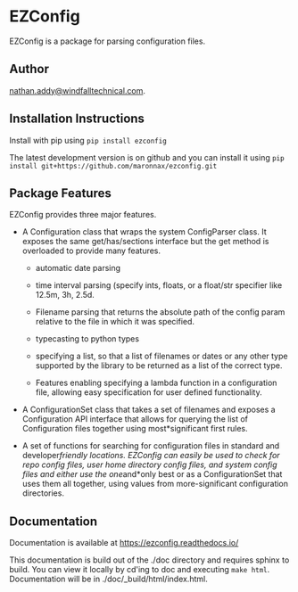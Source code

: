 # EZConfig

EZConfig is a package for parsing configuration files.

## Author

nathan.addy@windfalltechnical.com.

## Installation Instructions

Install with pip using
    ```pip install ezconfig```

The latest development version is on github and you can install
it using
    ```pip install git+https://github.com/maronnax/ezconfig.git```

## Package Features

EZConfig provides three major features.

* A Configuration class that wraps the system ConfigParser
  class. It exposes the same get/has/sections interface but the
  get method is overloaded to provide many features.

    *  automatic date parsing

    *  time interval parsing (specify ints, floats, or a float/str
       specifier like 12.5m, 3h, 2.5d.

    *  Filename parsing that returns the absolute path of the config
       param relative to the file in which it was specified.

    *  typecasting to python types

    *  specifying a list, so that a list of filenames or dates or any
       other type supported by the library to be returned as a list
       of the correct type.

    *  Features enabling specifying a lambda function in a
       configuration file, allowing easy specification for user
       defined functionality.

* A ConfigurationSet class that takes a set of filenames and
  exposes a Configuration API interface that allows for querying
  the list of Configuration files together using most*significant
  first rules.

* A set of functions for searching for configuration files in
  standard and developer*friendly locations. EZConfig can easily
  be used to check for repo config files, user home directory
  config files, and system config files and either use the
  one*and*only best or as a ConfigurationSet that uses them all
  together, using values from more-significant configuration
  directories.


## Documentation

Documentation is available at https://ezconfig.readthedocs.io/

This documentation is build out of the ./doc directory and requires
sphinx to build. You can view it locally by cd'ing to doc and
executing `make html`.  Documentation will be in
./doc/_build/html/index.html.
